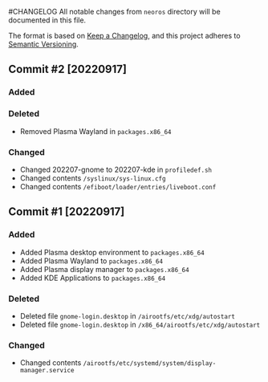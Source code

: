 #CHANGELOG
All notable changes from `neoros` directory will be documented in this file.

The format is based on [Keep a Changelog](https://keepachangelog.com/en/1.0.0/),
and this project adheres to [Semantic Versioning](https://semver.org/spec/v2.0.0.html).

## Commit #2 [20220917]
### Added
### Deleted
- Removed Plasma Wayland in `packages.x86_64`
### Changed
- Changed 202207-gnome to 202207-kde in `profiledef.sh`
- Changed contents `/syslinux/sys-linux.cfg`
- Changed contents `/efiboot/loader/entries/liveboot.conf`

## Commit #1 [20220917]
### Added
- Added Plasma desktop environment to `packages.x86_64`
- Added Plasma Wayland to `packages.x86_64`
- Added Plasma display manager to `packages.x86_64`
- Added KDE Applications to `packages.x86_64`
### Deleted
- Deleted file `gnome-login.desktop` in `/airootfs/etc/xdg/autostart`
- Deleted file `gnome-login.desktop` in `/x86_64/airootfs/etc/xdg/autostart`
### Changed
- Changed contents `/airootfs/etc/systemd/system/display-manager.service`
